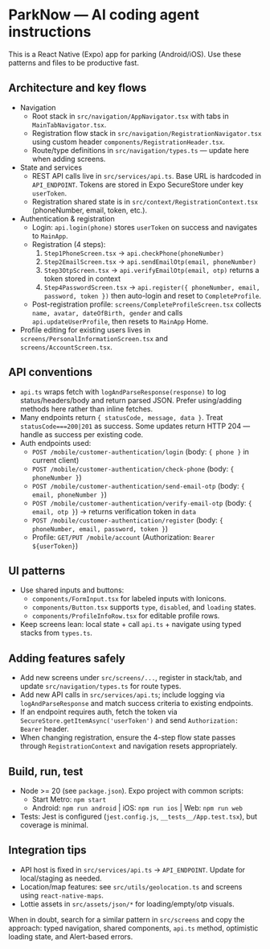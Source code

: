 # ParkNow — AI coding agent instructions

This is a React Native (Expo) app for parking (Android/iOS). Use these patterns and files to be productive fast.

## Architecture and key flows
- Navigation
  - Root stack in `src/navigation/AppNavigator.tsx` with tabs in `MainTabNavigator.tsx`.
  - Registration flow stack in `src/navigation/RegistrationNavigator.tsx` using custom header `components/RegistrationHeader.tsx`.
  - Route/type definitions in `src/navigation/types.ts` — update here when adding screens.
- State and services
  - REST API calls live in `src/services/api.ts`. Base URL is hardcoded in `API_ENDPOINT`. Tokens are stored in Expo SecureStore under key `userToken`.
  - Registration shared state is in `src/context/RegistrationContext.tsx` (phoneNumber, email, token, etc.).
- Authentication & registration
  - Login: `api.login(phone)` stores `userToken` on success and navigates to `MainApp`.
  - Registration (4 steps):
    1) `Step1PhoneScreen.tsx` → `api.checkPhone(phoneNumber)`
    2) `Step2EmailScreen.tsx` → `api.sendEmailOtp(email, phoneNumber)`
    3) `Step3OtpScreen.tsx` → `api.verifyEmailOtp(email, otp)` returns a token stored in context
    4) `Step4PasswordScreen.tsx` → `api.register({ phoneNumber, email, password, token })` then auto-login and reset to `CompleteProfile`.
  - Post-registration profile: `screens/CompleteProfileScreen.tsx` collects `name, avatar, dateOfBirth, gender` and calls `api.updateUserProfile`, then resets to `MainApp` Home.
- Profile editing for existing users lives in `screens/PersonalInformationScreen.tsx` and `screens/AccountScreen.tsx`.

## API conventions
- `api.ts` wraps fetch with `logAndParseResponse(response)` to log status/headers/body and return parsed JSON. Prefer using/adding methods here rather than inline fetches.
- Many endpoints return `{ statusCode, message, data }`. Treat `statusCode===200|201` as success. Some updates return HTTP 204 — handle as success per existing code.
- Auth endpoints used:
  - `POST /mobile/customer-authentication/login` (body: `{ phone }` in current client)
  - `POST /mobile/customer-authentication/check-phone` (body: `{ phoneNumber }`)
  - `POST /mobile/customer-authentication/send-email-otp` (body: `{ email, phoneNumber }`)
  - `POST /mobile/customer-authentication/verify-email-otp` (body: `{ email, otp }`) → returns verification token in `data`
  - `POST /mobile/customer-authentication/register` (body: `{ phoneNumber, email, password, token }`)
  - Profile: `GET/PUT /mobile/account` (Authorization: `Bearer ${userToken}`)

## UI patterns
- Use shared inputs and buttons:
  - `components/FormInput.tsx` for labeled inputs with Ionicons.
  - `components/Button.tsx` supports `type`, `disabled`, and `loading` states.
  - `components/ProfileInfoRow.tsx` for editable profile rows.
- Keep screens lean: local state + call `api.ts` + navigate using typed stacks from `types.ts`.

## Adding features safely
- Add new screens under `src/screens/...`, register in stack/tab, and update `src/navigation/types.ts` for route types.
- Add new API calls in `src/services/api.ts`; include logging via `logAndParseResponse` and match success criteria to existing endpoints.
- If an endpoint requires auth, fetch the token via `SecureStore.getItemAsync('userToken')` and send `Authorization: Bearer` header.
- When changing registration, ensure the 4-step flow state passes through `RegistrationContext` and navigation resets appropriately.

## Build, run, test
- Node >= 20 (see `package.json`). Expo project with common scripts:
  - Start Metro: `npm start`
  - Android: `npm run android`  |  iOS: `npm run ios`  |  Web: `npm run web`
- Tests: Jest is configured (`jest.config.js`, `__tests__/App.test.tsx`), but coverage is minimal.

## Integration tips
- API host is fixed in `src/services/api.ts` → `API_ENDPOINT`. Update for local/staging as needed.
- Location/map features: see `src/utils/geolocation.ts` and screens using `react-native-maps`.
- Lottie assets in `src/assets/json/*` for loading/empty/otp visuals.

When in doubt, search for a similar pattern in `src/screens` and copy the approach: typed navigation, shared components, `api.ts` method, optimistic loading state, and Alert-based errors.